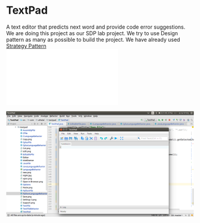 # TextPad
A text editor that predicts next word and provide code error suggestions.  
We are doing this project as our SDP lab project. We try to use Design pattern as many as possible to build the project. We have already used [Strategy Pattern](https://en.wikipedia.org/wiki/Strategy_pattern)  
![view Strategy Pattern UML used here](./UML.pdf)

![Preject demo](./textpad.png "Project Demo")
